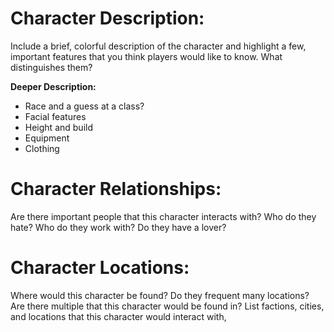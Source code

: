 # Character Description:
Include a brief, colorful description of the character and highlight a few, important features that you think players would like to know. What distinguishes them?

**Deeper Description:**
-  Race and a guess at a class?
-  Facial features
-  Height and build
-  Equipment
-  Clothing
# Character Relationships:
Are there important people that this character interacts with? Who do they hate? Who do they work with? Do they have a lover? 

# Character Locations:
Where would this character be found? Do they frequent many locations? Are there multiple that this character would be found in? List factions, cities, and locations that this character would interact with,

